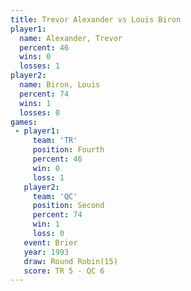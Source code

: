 ```yaml
---
title: Trevor Alexander vs Louis Biron
player1:                 
  name: Alexander, Trevor
  percent: 46            
  wins: 0                
  losses: 1              
player2:                 
  name: Biron, Louis     
  percent: 74            
  wins: 1                
  losses: 0              
games:
 - player1:          
     team: 'TR'      
     position: Fourth
     percent: 46     
     win: 0          
     loss: 1         
   player2:          
     team: 'QC'      
     position: Second
     percent: 74     
     win: 1          
     loss: 0         
   event: Brier         
   year: 1993           
   draw: Round Robin(15)
   score: TR 5 - QC 6   
---
```

